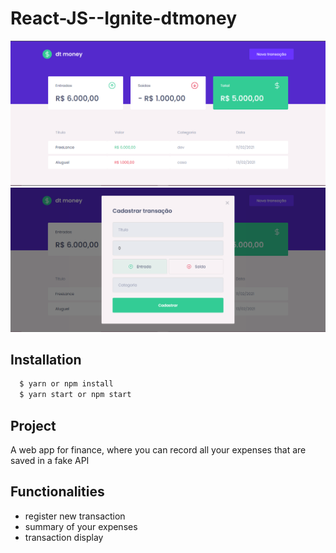 # React-JS--Ignite-dtmoney

<img src="src/_github/telaInicial.png">
<img src="src/_github/Modal.png">

## Installation

```bash
  $ yarn or npm install
  $ yarn start or npm start
```

## Project

A web app for finance, where you can record all your expenses that are saved in a fake API

## Functionalities

+ register new transaction
+ summary of your expenses
+ transaction display



